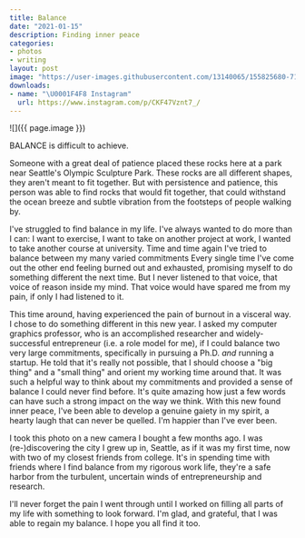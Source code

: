 ```yaml
---
title: Balance
date: "2021-01-15"
description: Finding inner peace
categories:
- photos
- writing
layout: post
image: "https://user-images.githubusercontent.com/13140065/155825680-71977ccb-2ce6-44a4-8c05-b2d720733422.jpg"
downloads:
- name: "\U0001F4F8 Instagram"
  url: https://www.instagram.com/p/CKF47Vznt7_/
---
```


![]({{ page.image }})

BALANCE is difficult to achieve.

Someone with a great deal of patience placed these rocks
here at a park near Seattle's Olympic Sculpture Park. These
rocks are all different shapes, they aren't meant to fit
together. But with persistence and patience, this person was
able to find rocks that would fit together, that could
withstand the ocean breeze and subtle vibration from the
footsteps of people walking by.

I've struggled to find balance in my life. I've always
wanted to do more than I can: I want to exercise, I want to
take on another project at work, I wanted to take another
course at university. Time and time again I've tried to
balance between my many varied commitments Every single time
I've come out the other end feeling burned out and
exhausted, promising myself to do something different the
next time. But I never listened to that voice, that voice of
reason inside my mind. That voice would have spared me from
my pain, if only I had listened to it.

This time around, having experienced the pain of burnout in
a visceral way. I chose to do something different in this
new year. I asked my computer graphics professor, who is an
accomplished researcher and widely-successful entrepreneur
(i.e. a role model for me), if I could balance two very
large commitments, specifically in pursuing a Ph.D. *and*
running a startup. He told that it's really not possible,
that I should choose a "big thing" and a "small thing" and
orient my working time around that. It was such a helpful
way to think about my commitments and provided a sense of
balance I could never find before. It's quite amazing how
just a few words can have such a strong impact on the way we
think. With this new found inner peace, I've been able to
develop a genuine gaiety in my spirit, a hearty laugh that
can never be quelled. I'm happier than I've ever been.

I took this photo on a new camera I bought a few months ago.
I was (re-)discovering the city I grew up in, Seattle, as if
it was my first time, now with two of my closest friends
from college. It's in spending time with friends where I
find balance from my rigorous work life, they're a safe
harbor from the turbulent, uncertain winds of
entrepreneurship and research. 

I'll never forget the pain I went through until I worked on
filling all parts of my life with something to look forward.
I'm glad, and grateful, that I was able to regain my
balance. I hope you all find it too.
